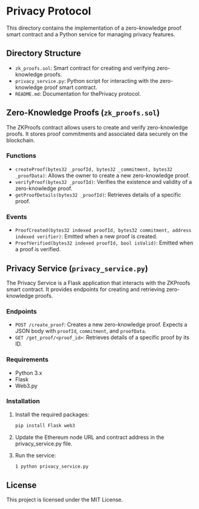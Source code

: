# Privacy Protocol

This directory contains the implementation of a zero-knowledge proof smart contract and a Python service for managing privacy features.

## Directory Structure

- `zk_proofs.sol`: Smart contract for creating and verifying zero-knowledge proofs.
- `privacy_service.py`: Python script for interacting with the zero-knowledge proof smart contract.
- `README.md`: Documentation for thePrivacy protocol.

## Zero-Knowledge Proofs (`zk_proofs.sol`)

The ZKProofs contract allows users to create and verify zero-knowledge proofs. It stores proof commitments and associated data securely on the blockchain.

### Functions

- `createProof(bytes32 _proofId, bytes32 _commitment, bytes32 _proofData)`: Allows the owner to create a new zero-knowledge proof.
- `verifyProof(bytes32 _proofId)`: Verifies the existence and validity of a zero-knowledge proof.
- `getProofDetails(bytes32 _proofId)`: Retrieves details of a specific proof.

### Events

- `ProofCreated(bytes32 indexed proofId, bytes32 commitment, address indexed verifier)`: Emitted when a new proof is created.
- `ProofVerified(bytes32 indexed proofId, bool isValid)`: Emitted when a proof is verified.

## Privacy Service (`privacy_service.py`)

The Privacy Service is a Flask application that interacts with the ZKProofs smart contract. It provides endpoints for creating and retrieving zero-knowledge proofs.

### Endpoints

- `POST /create_proof`: Creates a new zero-knowledge proof. Expects a JSON body with `proofId`, `commitment`, and `proofData`.
- `GET /get_proof/<proof_id>`: Retrieves details of a specific proof by its ID.

### Requirements

- Python 3.x
- Flask
- Web3.py

### Installation

1. Install the required packages:
   ```bash
   pip install Flask web3
   ```

2. Update the Ethereum node URL and contract address in the privacy_service.py file.

3. Run the service:
   ```bash
   1 python privacy_service.py
   ```

## License
This project is licensed under the MIT License.
